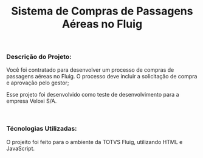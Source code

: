 <h1 align="center">Sistema de Compras de Passagens Aéreas no Fluig</h1>
<br />
<h3><b>Descrição do Projeto:</b></h3>
<p>Você foi contratado para desenvolver um processo de compras de passagens aéreas no Fluig. O processo deve incluir a solicitação de compra e aprovação pelo gestor;</p>
<p>Esse projeto foi desenvolvido como teste de desenvolvimento para a empresa Veloxi S/A.</p>
<br />
<h3><b>Técnologias Utilizadas:</b></h3>
<p>O projeito foi feito para o ambiente da TOTVS Fluig, utilizando HTML e JavaScript.</p>
